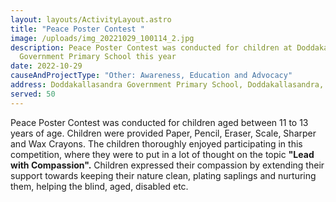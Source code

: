 ```yaml
---
layout: layouts/ActivityLayout.astro
title: "Peace Poster Contest "
image: /uploads/img_20221029_100114_2.jpg
description: Peace Poster Contest was conducted for children at Doddakallasandra
  Government Primary School this year
date: 2022-10-29
causeAndProjectType: "Other: Awareness, Education and Advocacy"
address: Doddakallasandra Government Primary School, Doddakallasandra, Bangalore
served: 50
---
```

Peace Poster Contest was conducted for children aged between 11 to 13 years of age. Children were provided Paper, Pencil, Eraser, Scale, Sharper and Wax Crayons. The children thoroughly enjoyed participating in this competition, where they were to put in a lot of thought on the topic **"Lead with Compassion".** Children expressed their compassion by extending their support towards keeping their nature clean, plating saplings and nurturing them, helping the blind, aged, disabled etc.